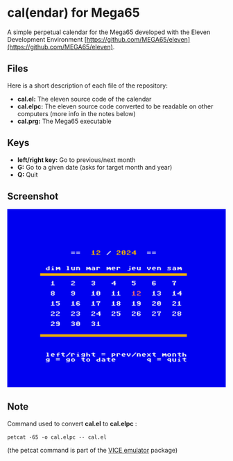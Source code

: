 # cal(endar) for Mega65
A simple perpetual calendar for the Mega65 developed with the Eleven Development Environment [https://github.com/MEGA65/eleven](https://github.com/MEGA65/eleven).

## Files
Here is a short description of each file of the repository:
* **cal.el:** The eleven source code of the calendar  
* **cal.elpc:** The eleven source code converted to be readable on other computers (more info in the notes below)
* **cal.prg:** The Mega65 executable

## Keys
* **left/right key:** Go to previous/next month
* **G:** Go to a given date (asks for target month and year)
* **Q:** Quit


## Screenshot
![Sample run of cal](cal-screenshot.png)

## Note
Command used to convert **cal.el** to **cal.elpc** :
```
petcat -65 -o cal.elpc -- cal.el
```
(the petcat command is part of the [VICE emulator](https://vice-emu.sourceforge.io) package)
